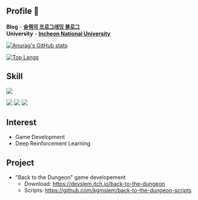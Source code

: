 ## Profile 👋

**Blog** - [**슬렘의 프로그래밍 블로그**](https://kgmslem.github.io/)  
**University** - [**Incheon National University**](https://www.inu.ac.kr/mbshome/mbs/inuengl/index.html)

<!--
**kgmslem/kgmslem** is a ✨ _special_ ✨ repository because its `README.md` (this file) appears on your GitHub profile.

Here are some ideas to get you started:

- 🔭 I’m currently working on ...
- 🌱 I’m currently learning ...
- 👯 I’m looking to collaborate on ...
- 🤔 I’m looking for help with ...
- 💬 Ask me about ...
- 📫 How to reach me: ...
- 😄 Pronouns: ...
- ⚡ Fun fact: ...
-->

[![Anurag's GitHub stats](https://github-readme-stats.vercel.app/api?username=kgmslem&count_private=true&include_all_commits=true&show_icons=true)](https://github.com/anuraghazra/github-readme-stats)

[![Top Langs](https://github-readme-stats.vercel.app/api/top-langs/?username=kgmslem&layout=compact)](https://github.com/anuraghazra/github-readme-stats)


## Skill

<p>
<img src="https://img.shields.io/badge/unity-%23000000.svg?style=for-the-badge&logo=unity&logoColor=white"/>
</p>

<p>
<img src="https://img.shields.io/badge/c%23-%23239120.svg?style=for-the-badge&logo=c-sharp&logoColor=white"/>
<img src="https://img.shields.io/badge/python-3670A0?style=for-the-badge&logo=python&logoColor=ffdd54"/>
<img src="https://img.shields.io/badge/c++-%2300599C.svg?style=for-the-badge&logo=c%2B%2B&logoColor=white"/>
</p>


## Interest

* Game Development
* Deep Reinforcement Learning

## Project

* "Back to the Dungeon" game developement
  * Download: https://devslem.itch.io/back-to-the-dungeon 
  * Scripts: https://github.com/kgmslem/back-to-the-dungeon-scripts



